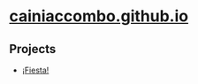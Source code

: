 # [cainiaccombo.github.io](https://cainiaccombo.github.io)

## Projects
- [¡Fiesta!](https://cainiaccombo.github.io/projects/Fiesta)
